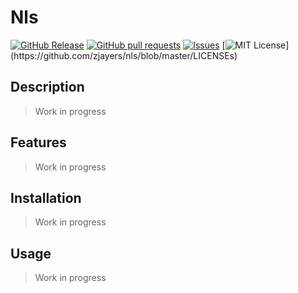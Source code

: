 # Nls
[![GitHub Release](https://img.shields.io/github/release/zjayers/nls.svg?style=flat)]()
[![GitHub pull requests](https://img.shields.io/github/issues-pr/zjayers/nls.svg?style=flat)]()
[![Issues](https://img.shields.io/github/issues-raw/zjayers/nls.svg?maxAge=25000)](https://github.com/zjayers/nls/issues)
[![MIT License](https://img.shields.io/apm/l/atomic-ui.svg?)](https://github.com/zjayers/nls/blob/master/LICENSEs)

## Description

> Work in progress

## Features

> Work in progress

## Installation

> Work in progress

## Usage

> Work in progress